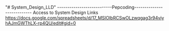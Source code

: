 "# System_Design_LLD" 
---------------------------Pepcoding---------------------------
Access to System Design Links
https://docs.google.com/spreadsheets/d/17_MSIOlbRCSwOLzwqgag3r94viyhAJmGWThLX-rp4QU/edit#gid=0